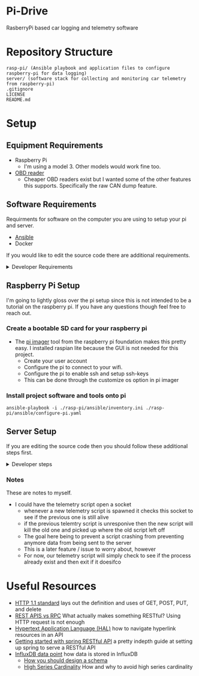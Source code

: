 # Pi-Drive

RasberryPi based car logging and telemetry software

# Repository Structure

```
rasp-pi/ (Ansible playbook and application files to configure raspberry-pi for data logging)
server/ (software stack for collecting and monitoring car telemetry from raspberry-pi)
.gitignore
LICENSE
README.md
```

# Setup

## Equipment Requirements

- Raspberry Pi
  - I'm using a model 3. Other models would work fine too.
- [OBD reader](https://www.obdlink.com/products/obdlink-lx/)
  - Cheaper OBD readers exist but I wanted some of the other features this supports. Specifically the raw CAN dump feature.
  
## Software Requirements

Requirments for software on the computer you are using to setup your pi and server.

- [Ansible](https://docs.ansible.com/ansible/latest/installation_guide/intro_installation.html)
- Docker

If you would like to edit the source code there are additional requirements.

<details>
<summary>Developer Requirements</summary>

- Java 23
- VScode with the following extensions
  - [Spring Boot Extension Pack](https://marketplace.visualstudio.com/items?itemName=vmware.vscode-boot-dev-pack)
  - [Java Developor Pack](https://marketplace.visualstudio.com/items?itemName=vscjava.vscode-java-pack)

</details>

## Raspberry Pi Setup

I'm going to lightly gloss over the pi setup since this is not intended to be a tutorial on the raspberry pi. If you have any questions though feel free to reach out.

### Create a bootable SD card for your raspberry pi

- The [pi imager](https://www.raspberrypi.com/software/) tool from the raspberry pi foundation makes this pretty easy. I installed raspian lite because the GUI is not needed for this project.
  - Create your user account
  - Configure the pi to connect to your wifi.
  - Configure the pi to enable ssh and setup ssh-keys
  - This can be done through the customize os option in pi imager

### Install project software and tools onto pi

`ansible-playbook -i ./rasp-pi/ansible/inventory.ini ./rasp-pi/ansible/configure-pi.yaml `

## Server Setup

If you are editing the source code then you should follow these additional steps first.

<details>

<summary>Developer steps</summary>

Running the following commands will package any edits you've made to the source code into a jar file and then build a new docker container with the update jar file.

```
cd server/server
./gradlew clean bootjar
docker build . -t telemetry-server
```

</details>



### Notes

These are notes to myself.

- I could have the telemetry script open a socket
  - whenever a new telemetry script is spawned it checks this socket to see if the previous one is still alive
  - if the previous telemtry script is unresponive then the new script will kill the old one and picked up where the old script left off
  - The goal here being to prevent a script crashing from preventing anymore data from being sent to the server
  - This is a later feature / issue to worry about, however
  - For now, our telemetry script will simply check to see if the process already exist and then exit if it doesifco    

# Useful Resources

- [HTTP 1.1 standard](https://www.ietf.org/rfc/rfc2616.txt) lays out the definition and uses of GET, POST, PUT, and delete
- [REST APIS vs RPC](https://roy.gbiv.com/untangled/2008/rest-apis-must-be-hypertext-driven) What actually makes something RESTful? Using HTTP request is not enough
- [Hypertext Application Language (HAL)](https://stateless.co/hal_specification.html) how to navigate hyperlink resources in an API
- [Getting started with spring RESTful API](https://spring.io/guides/tutorials/rest) a pretty indepth guide at setting up spring to serve a RESTful API
- [InfluxDB data point](https://docs.influxdata.com/influxdb/v2/reference/key-concepts/data-elements/#Copyright) how data is stored in InfluxDB
  - [How you should design a schema](https://docs.influxdata.com/influxdb/v2/write-data/best-practices/schema-design/)
  - [High Series Cardinality](https://docs.influxdata.com/influxdb/v2/write-data/best-practices/resolve-high-cardinality/) How and why to avoid high series cardinality
